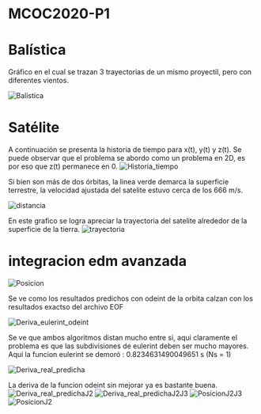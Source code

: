 # MCOC2020-P1
# Balística
Gráfico en el cual se trazan 3 trayectorias de un mismo proyectil, pero con diferentes vientos.

![Balistica](https://user-images.githubusercontent.com/69157278/91086860-7fc0c000-e61d-11ea-9b90-033362e050ff.png)

# Satélite
A continuación se presenta la historia de tiempo para x(t), y(t) y z(t). Se puede observar que el problema se abordo como un problema en 2D, es por eso que z(t) permanece en 0.
![Historia_tiempo](https://user-images.githubusercontent.com/69157278/91518830-11029180-e8bf-11ea-8556-b8ca3742194b.png)


Si bien son más de dos órbitas, la linea verde demarca la superficie terrestre, la velocidad ajustada del satelite estuvo cerca de los 666 m/s.

![distancia](https://user-images.githubusercontent.com/69157278/91518835-1364eb80-e8bf-11ea-807c-32058eacb589.png)


En este grafico se logra apreciar la trayectoria del satelite alrededor de la superficie de la tierra.
![trayectoria](https://user-images.githubusercontent.com/69157278/91518838-14961880-e8bf-11ea-8b54-147fa8428848.png)


# integracion edm avanzada

![Posicion](https://user-images.githubusercontent.com/69157278/92385528-70934500-f0e8-11ea-880d-1d1b2afda91a.png)

Se ve como los resultados predichos con odeint de la orbita calzan con los resultados exactso del archivo EOF


![Deriva_eulerint_odeint](https://user-images.githubusercontent.com/69157278/92385537-74bf6280-f0e8-11ea-881d-8a030aed0045.png)

Se ve que ambos algoritmos distan mucho entre si, aqui claramente el problema es que las subdivisiones de eulerint deben ser mucho mayores. Aqui la funcion eulerint se demoró : 0.8234631490049651 s (Ns = 1)

![Deriva_real_predicha](https://user-images.githubusercontent.com/69157278/92385545-77ba5300-f0e8-11ea-8942-4681cd75306d.png)

La deriva de la funcion odeint sin mejorar ya es bastante buena.
![Deriva_real_predichaJ2](https://user-images.githubusercontent.com/69157278/92385544-7721bc80-f0e8-11ea-9870-8a34a68cf16e.png)
![Deriva_real_predichaJ2J3](https://user-images.githubusercontent.com/69157278/92385539-75f08f80-f0e8-11ea-87fe-f2a253cdaa7b.png)
![PosicionJ2J3](https://user-images.githubusercontent.com/69157278/92385547-7852e980-f0e8-11ea-98e6-da11061eb956.png)
![PosicionJ2](https://user-images.githubusercontent.com/69157278/92385553-7a1cad00-f0e8-11ea-95be-20d5b44f3d06.png)
